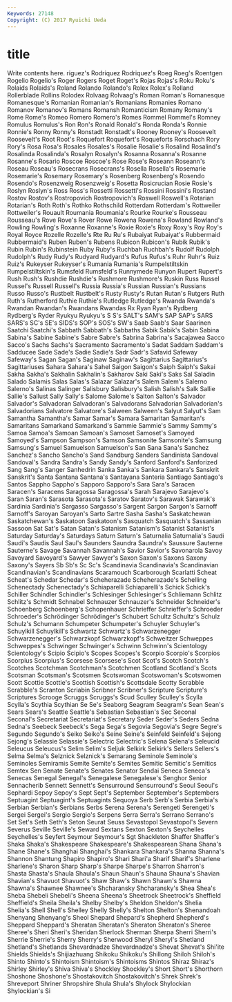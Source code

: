 ```yaml
---
Keywords: 27148 
Copyright: (C) 2017 Ryuichi Ueda
---
```


# title

Write contents here.
riguez's
Rodriquez Rodriquez's Roeg Roeg's Roentgen Rogelio Rogelio's Roger Rogers Roget
Roget's Rojas Rojas's Roku Roku's Rolaids Rolaids's Roland Rolando Rolando's
Rolex Rolex's Rolland Rollerblade Rollins Rolodex Rolvaag Rolvaag's Roman Roman's
Romanesque Romanesque's Romanian Romanian's Romanians Romanies Romano Romanov Romanov's Romans
Romansh Romanticism Romany Romany's Rome Rome's Romeo Romero Romero's Romes
Rommel Rommel's Romney Romulus Romulus's Ron Ron's Ronald Ronald's Ronda
Ronda's Ronnie Ronnie's Ronny Ronny's Ronstadt Ronstadt's Rooney Rooney's Roosevelt
Roosevelt's Root Root's Roquefort Roquefort's Roqueforts Rorschach Rory Rory's Rosa
Rosa's Rosales Rosales's Rosalie Rosalie's Rosalind Rosalind's Rosalinda Rosalinda's Rosalyn
Rosalyn's Rosanna Rosanna's Rosanne Rosanne's Rosario Roscoe Roscoe's Rose Rose's
Roseann Roseann's Roseau Roseau's Rosecrans Rosecrans's Rosella Rosella's Rosemarie Rosemarie's
Rosemary Rosemary's Rosenberg Rosenberg's Rosendo Rosendo's Rosenzweig Rosenzweig's Rosetta Rosicrucian
Rosie Rosie's Roslyn Roslyn's Ross Ross's Rossetti Rossetti's Rossini Rossini's
Rostand Rostov Rostov's Rostropovich Rostropovich's Roswell Roswell's Rotarian Rotarian's Roth
Roth's Rothko Rothschild Rotterdam Rotterdam's Rottweiler Rottweiler's Rouault Roumania Roumania's
Rourke Rourke's Rousseau Rousseau's Rove Rove's Rover Rowe Rowena Rowena's
Rowland Rowland's Rowling Rowling's Roxanne Roxanne's Roxie Roxie's Roxy Roxy's
Roy Roy's Royal Royce Rozelle Rozelle's Rte Ru Ru's Rubaiyat
Rubaiyat's Rubbermaid Rubbermaid's Ruben Ruben's Rubens Rubicon Rubicon's Rubik Rubik's
Rubin Rubin's Rubinstein Ruby Ruby's Ruchbah Ruchbah's Rudolf Rudolph Rudolph's
Rudy Rudy's Rudyard Rudyard's Rufus Rufus's Ruhr Ruhr's Ruiz Ruiz's
Rukeyser Rukeyser's Rumania Rumania's Rumpelstiltskin Rumpelstiltskin's Rumsfeld Rumsfeld's Runnymede Runyon
Rupert Rupert's Rush Rush's Rushdie Rushdie's Rushmore Rushmore's Ruskin Russ
Russel Russel's Russell Russell's Russia Russia's Russian Russian's Russians Russo
Russo's Rustbelt Rustbelt's Rusty Rusty's Rutan Rutan's Rutgers Ruth Ruth's
Rutherford Ruthie Ruthie's Rutledge Rutledge's Rwanda Rwanda's Rwandan Rwandan's Rwandans
Rwandas Rx Ryan Ryan's Rydberg Rydberg's Ryder Ryukyu Ryukyu's S
S's SALT's SAM's SAP SAP's SARS SARS's SC's SE's SIDS's
SOP's SOS's SW's Saab Saab's Saar Saarinen Saatchi Saatchi's Sabbath
Sabbath's Sabbaths Sabik Sabik's Sabin Sabina Sabina's Sabine Sabine's Sabre
Sabre's Sabrina Sabrina's Sacajawea Sacco Sacco's Sachs Sachs's Sacramento Sacramento's
Sadat Saddam Saddam's Sadducee Sade Sade's Sadie Sadie's Sadr Sadr's
Safavid Safeway Safeway's Sagan Sagan's Saginaw Saginaw's Sagittarius Sagittarius's Sagittariuses
Sahara Sahara's Sahel Saigon Saigon's Saiph Saiph's Sakai Sakha Sakha's
Sakhalin Sakhalin's Sakharov Saki Saki's Saks Sal Saladin Salado Salamis
Salas Salas's Salazar Salazar's Salem Salem's Salerno Salerno's Salinas Salinger
Salisbury Salisbury's Salish Salish's Salk Sallie Sallie's Sallust Sally Sally's
Salome Salome's Salton Salton's Salvador Salvador's Salvadoran Salvadoran's Salvadorans Salvadorian
Salvadorian's Salvadorians Salvatore Salvatore's Salween Salween's Salyut Salyut's Sam Samantha
Samantha's Samar Samar's Samara Samaritan Samaritan's Samaritans Samarkand Samarkand's Sammie
Sammie's Sammy Sammy's Samoa Samoa's Samoan Samoan's Samoset Samoset's Samoyed
Samoyed's Sampson Sampson's Samson Samsonite Samsonite's Samsung Samsung's Samuel Samuelson
Samuelson's San Sana Sana's Sanchez Sanchez's Sancho Sancho's Sand Sandburg
Sanders Sandinista Sandoval Sandoval's Sandra Sandra's Sandy Sandy's Sanford Sanford's
Sanforized Sang Sang's Sanger Sanhedrin Sanka Sanka's Sankara Sankara's Sanskrit
Sanskrit's Santa Santana Santana's Santayana Santeria Santiago Santiago's Santos Sappho
Sappho's Sapporo Sapporo's Sara Sara's Saracen Saracen's Saracens Saragossa Saragossa's
Sarah Sarajevo Sarajevo's Saran Saran's Sarasota Sarasota's Saratov Saratov's Sarawak
Sarawak's Sardinia Sardinia's Sargasso Sargasso's Sargent Sargon Sargon's Sarnoff Sarnoff's
Saroyan Saroyan's Sarto Sartre Sasha Sasha's Saskatchewan Saskatchewan's Saskatoon Saskatoon's
Sasquatch Sasquatch's Sassanian Sassoon Sat Sat's Satan Satan's Satanism Satanism's
Satanist Satanist's Saturday Saturday's Saturdays Saturn Saturn's Saturnalia Saturnalia's Saudi
Saudi's Saudis Saul Saul's Saunders Saundra Saundra's Saussure Sauterne Sauterne's
Savage Savannah Savannah's Savior Savior's Savonarola Savoy Savoyard Savoyard's Sawyer
Sawyer's Saxon Saxon's Saxons Saxony Saxony's Sayers Sb Sb's Sc
Sc's Scandinavia Scandinavia's Scandinavian Scandinavian's Scandinavians Scaramouch Scarborough Scarlatti Scheat
Scheat's Schedar Schedar's Scheherazade Scheherazade's Schelling Schenectady Schenectady's Schiaparelli Schiaparelli's
Schick Schick's Schiller Schindler Schindler's Schlesinger Schlesinger's Schliemann Schlitz Schlitz's
Schmidt Schnabel Schnauzer Schnauzer's Schneider Schneider's Schoenberg Schoenberg's Schopenhauer Schrieffer
Schrieffer's Schroeder Schroeder's Schrödinger Schrödinger's Schubert Schultz Schultz's Schulz Schulz's
Schumann Schumpeter Schumpeter's Schuyler Schuyler's Schuylkill Schuylkill's Schwartz Schwartz's Schwarzenegger
Schwarzenegger's Schwarzkopf Schwarzkopf's Schweitzer Schweppes Schweppes's Schwinger Schwinger's Schwinn Schwinn's
Scientology Scientology's Scipio Scipio's Scopes Scopes's Scorpio Scorpio's Scorpios Scorpius
Scorpius's Scorsese Scorsese's Scot Scot's Scotch Scotch's Scotches Scotchman Scotchman's
Scotchmen Scotland Scotland's Scots Scotsman Scotsman's Scotsmen Scotswoman Scotswoman's Scotswomen
Scott Scottie Scottie's Scottish Scottish's Scottsdale Scotty Scrabble Scrabble's Scranton
Scriabin Scribner Scribner's Scripture Scripture's Scriptures Scrooge Scruggs Scruggs's Scud
Sculley Sculley's Scylla Scylla's Scythia Scythian Se Se's Seaborg Seagram
Seagram's Sean Sean's Sears Sears's Seattle Seattle's Sebastian Sebastian's Sec
Seconal Seconal's Secretariat Secretariat's Secretary Seder Seder's Seders Sedna Sedna's
Seebeck Seebeck's Sega Sega's Segovia Segovia's Segre Segre's Segundo Segundo's
Seiko Seiko's Seine Seine's Seinfeld Seinfeld's Sejong Sejong's Selassie Selassie's
Selectric Selectric's Selena Selena's Seleucid Seleucus Seleucus's Selim Selim's Seljuk
Selkirk Selkirk's Sellers Sellers's Selma Selma's Selznick Selznick's Semarang Seminole
Seminole's Seminoles Semiramis Semite Semite's Semites Semitic Semitic's Semitics Semtex
Sen Senate Senate's Senates Senator Sendai Seneca Seneca's Senecas Senegal
Senegal's Senegalese Senegalese's Senghor Senior Sennacherib Sennett Sennett's Sensurround Sensurround's
Seoul Seoul's Sephardi Sepoy Sepoy's Sept Sept's September September's Septembers
Septuagint Septuagint's Septuagints Sequoya Serb Serb's Serbia Serbia's Serbian Serbian's
Serbians Serbs Serena Serena's Serengeti Serengeti's Sergei Sergei's Sergio Sergio's
Serpens Serra Serra's Serrano Serrano's Set Set's Seth Seth's Seton
Seurat Seuss Sevastopol Sevastopol's Severn Severus Seville Seville's Seward Sextans
Sexton Sexton's Seychelles Seychelles's Seyfert Seymour Seymour's Sgt Shackleton Shaffer
Shaffer's Shaka Shaka's Shakespeare Shakespeare's Shakespearean Shana Shana's Shane Shane's
Shanghai Shanghai's Shankara Shankara's Shanna Shanna's Shannon Shantung Shapiro Shapiro's
Shari Shari'a Sharif Sharif's Sharlene Sharlene's Sharon Sharp Sharp's Sharpe
Sharpe's Sharron Sharron's Shasta Shasta's Shaula Shaula's Shaun Shaun's Shauna
Shauna's Shavian Shavian's Shavuot Shavuot's Shaw Shaw's Shawn Shawn's Shawna
Shawna's Shawnee Shawnee's Shcharansky Shcharansky's Shea Shea's Sheba Shebeli Shebeli's
Sheena Sheena's Sheetrock Sheetrock's Sheffield Sheffield's Sheila Sheila's Shelby Shelby's
Sheldon Sheldon's Shelia Shelia's Shell Shell's Shelley Shelly Shelly's Shelton
Shelton's Shenandoah Shenyang Shenyang's Sheol Shepard Shepard's Shepherd Shepherd's Sheppard
Sheppard's Sheratan Sheratan's Sheraton Sheraton's Sheree Sheree's Sheri Sheri's Sheridan
Sherlock Sherman Sherpa Sherri Sherri's Sherrie Sherrie's Sherry Sherry's Sherwood
Sheryl Sheryl's Shetland Shetland's Shetlands Shevardnadze Shevardnadze's Shevat Shevat's Shi'ite
Shields Shields's Shijiazhuang Shikoku Shikoku's Shillong Shiloh Shiloh's Shinto Shinto's
Shintoism Shintoism's Shintoisms Shintos Shiraz Shiraz's Shirley Shirley's Shiva Shiva's
Shockley Shockley's Short Short's Shorthorn Shoshone Shoshone's Shostakovitch Shostakovitch's Shrek
Shrek's Shreveport Shriner Shropshire Shula Shula's Shylock Shylockian Shylockian's Si
